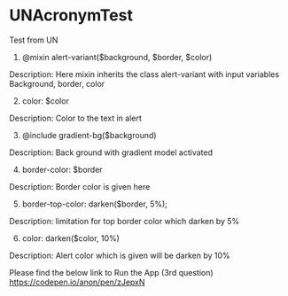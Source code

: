 # UNAcronymTest
Test from UN
1.	@mixin alert-variant($background, $border, $color) 

Description: Here mixin inherits the class alert-variant with input variables Background, border, color

2.	color: $color

Description: Color to the text in alert

3.	@include gradient-bg($background)

Description: Back ground with gradient model activated

4.	border-color: $border

Description: Border color is given here

5.	border-top-color: darken($border, 5%);

Description: limitation for top border color which darken by 5%

6.	color: darken($color, 10%)

Description: Alert color which is given will be darken by 10%

Please find the below link to Run the App (3rd question)
https://codepen.io/anon/pen/zJepxN

